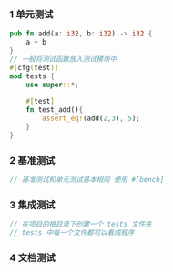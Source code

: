 ### 1 单元测试

```rust
pub fn add(a: i32, b: i32) -> i32 {
    a + b
}
// 一般将测试函数放入测试模块中
#[cfg(test)]
mod tests {
    use super::*;
    
    #[test]
    fn test_add(){
        assert_eq!(add(2,3), 5);
    }
}
```

### 2 基准测试

```rust
// 基准测试和单元测试基本相同 使用 #[bench]
```

### 3 集成测试

```rust
// 在项目的根目录下创建一个 tests 文件夹
// tests 中每一个文件都可以看成程序
```

### 4 文档测试

